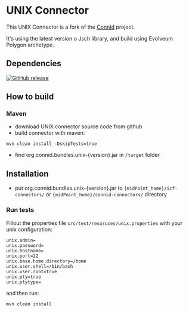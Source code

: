 UNIX Connector
==============

This UNIX Connector is a fork of the [ConnId](https://github.com/Evolveum/ConnIdUNIXBundle) project.

It's using the latest version o Jsch library, and build using Evolveum Polygon archetype.

## Dependencies

[![GitHub release](https://img.shields.io/github/v/tag/mwiede/jsch.svg)](https://github.com/mwiede/jsch/tree/jsch-0.2.19)

## How to build

### Maven

* download UNIX connector source code from github
* build connector with maven:
```
mvn clean install -DskipTests=true
```
* find org.connid.bundles.unix-{version}.jar in ```/target``` folder

## Installation

* put org.connid.bundles.unix-{version}.jar to ```{midPoint_home}/icf-connectors/``` or ```{midPoint_home}/connid-connectors/``` directory

### Run tests

Fillout the properties file ```src/test/resoruces/unix.properties``` with your unix configuration:

```
unix.admin=
unix.password=
unix.hostname=
unix.port=22
unix.base.home.directory=/home
unix.user.shell=/bin/bash
unix.user.root=true
unix.pty=true
unix.ptytype=
```

and then run:

```bash
mvn clean install
```
